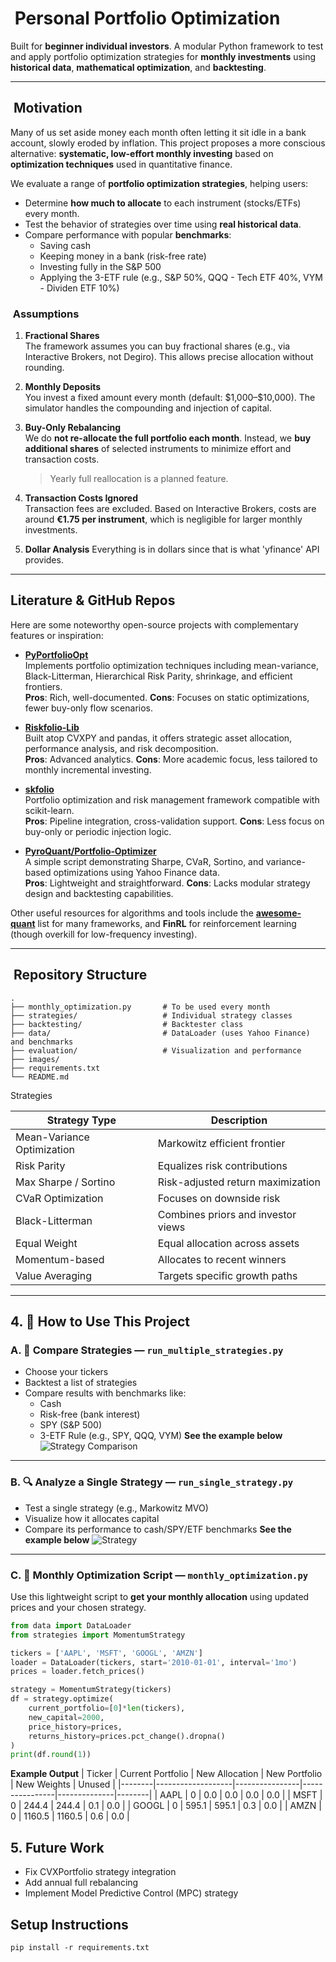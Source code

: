 # ​ Personal Portfolio Optimization

Built for **beginner individual investors**. A modular Python framework to test and apply portfolio optimization strategies for **monthly investments** using **historical data**, **mathematical optimization**, and **backtesting**. 

---

## ​ Motivation

Many of us set aside money each month often letting it sit idle in a bank account, slowly eroded by inflation. This project proposes a more conscious alternative: **systematic, low-effort monthly investing** based on **optimization techniques** used in quantitative finance.

We evaluate a range of **portfolio optimization strategies**, helping users:

- Determine **how much to allocate** to each instrument (stocks/ETFs) every month.
- Test the behavior of strategies over time using **real historical data**.
- Compare performance with popular **benchmarks**:
  - Saving cash  
  - Keeping money in a bank (risk-free rate)  
  - Investing fully in the S&P 500  
  - Applying the 3-ETF rule (e.g., S&P 50%, QQQ - Tech ETF 40%, VYM - Dividen ETF 10%)

### ​ Assumptions

1. **Fractional Shares**  
   The framework assumes you can buy fractional shares (e.g., via Interactive Brokers, not Degiro). This allows precise allocation without rounding.

2. **Monthly Deposits**  
   You invest a fixed amount every month (default: \$1,000–\$10,000). The simulator handles the compounding and injection of capital.

3. **Buy-Only Rebalancing**  
   We do **not re-allocate the full portfolio each month**. Instead, we **buy additional shares** of selected instruments to minimize effort and transaction costs.  
   > Yearly full reallocation is a planned feature.

4. **Transaction Costs Ignored**  
   Transaction fees are excluded. Based on Interactive Brokers, costs are around **€1.75 per instrument**, which is negligible for larger monthly investments.

5. **Dollar Analysis**
   Everything is in dollars since that is what 'yfinance' API provides.

---

##  Literature & GitHub Repos

Here are some noteworthy open-source projects with complementary features or inspiration:

- **[PyPortfolioOpt](https://github.com/robertmartin8/PyPortfolioOpt)**  
  Implements portfolio optimization techniques including mean-variance, Black-Litterman, Hierarchical Risk Parity, shrinkage, and efficient frontiers.  
  **Pros**: Rich, well-documented. **Cons**: Focuses on static optimizations, fewer buy-only flow scenarios.  

- **[Riskfolio-Lib](https://github.com/dcajasn/Riskfolio-Lib)**  
  Built atop CVXPY and pandas, it offers strategic asset allocation, performance analysis, and risk decomposition.  
  **Pros**: Advanced analytics. **Cons**: More academic focus, less tailored to monthly incremental investing.  

- **[skfolio](https://github.com/skfolio/skfolio)**  
  Portfolio optimization and risk management framework compatible with scikit-learn.  
  **Pros**: Pipeline integration, cross-validation support. **Cons**: Less focus on buy-only or periodic injection logic.  

- **[PyroQuant/Portfolio‑Optimizer](https://github.com/PyroQuant/Portfolio-Optimizer)**  
  A simple script demonstrating Sharpe, CVaR, Sortino, and variance-based optimizations using Yahoo Finance data.  
  **Pros**: Lightweight and straightforward. **Cons**: Lacks modular strategy design and backtesting capabilities.  

Other useful resources for algorithms and tools include the **[awesome-quant](https://github.com/wilsonfreitas/awesome-quant)** list for many frameworks, and **FinRL** for reinforcement learning (though overkill for low-frequency investing).  

---

## ​​ Repository Structure

```
.
├── monthly_optimization.py       # To be used every month
├── strategies/                   # Individual strategy classes
├── backtesting/                  # Backtester class
├── data/                         # DataLoader (uses Yahoo Finance) and benchmarks
├── evaluation/                   # Visualization and performance
├── images/  
├── requirements.txt
└── README.md
```

Strategies

| Strategy Type                 | Description                                 |
|------------------------------|----------------------------------------------|
| Mean-Variance Optimization   | Markowitz efficient frontier                 | 
| Risk Parity                  | Equalizes risk contributions                 | 
| Max Sharpe / Sortino         | Risk-adjusted return maximization            |
| CVaR Optimization            | Focuses on downside risk                     | 
| Black-Litterman              | Combines priors and investor views           | 
| Equal Weight                 | Equal allocation across assets               |
| Momentum-based               | Allocates to recent winners                  | 
| Value Averaging              | Targets specific growth paths                | 

---

## 4. 🚀 How to Use This Project

### A. 🧪 Compare Strategies — `run_multiple_strategies.py`

- Choose your tickers
- Backtest a list of strategies
- Compare results with benchmarks like:
  - Cash
  - Risk-free (bank interest)
  - SPY (S&P 500)
  - 3-ETF Rule (e.g., SPY, QQQ, VYM)
**See the example below**
![Strategy Comparison](images/Multiple.png)
---

### B. 🔍 Analyze a Single Strategy — `run_single_strategy.py`

- Test a single strategy (e.g., Markowitz MVO)
- Visualize how it allocates capital
- Compare its performance to cash/SPY/ETF benchmarks
**See the example below**
![Strategy](images/Single.png)
---

### C. 📅 Monthly Optimization Script — `monthly_optimization.py`

Use this lightweight script to **get your monthly allocation** using updated prices and your chosen strategy.

```python
from data import DataLoader
from strategies import MomentumStrategy

tickers = ['AAPL', 'MSFT', 'GOOGL', 'AMZN']
loader = DataLoader(tickers, start='2010-01-01', interval='1mo')
prices = loader.fetch_prices()

strategy = MomentumStrategy(tickers)
df = strategy.optimize(
    current_portfolio=[0]*len(tickers),
    new_capital=2000,
    price_history=prices,
    returns_history=prices.pct_change().dropna()
)
print(df.round(1))
```
**Example Output**
| Ticker | Current Portfolio | New Allocation | New Portfolio | New Weights | Unused |
|--------|-------------------|----------------|----------------|--------------|--------|
| AAPL   | 0                 | 0.0            | 0.0            | 0.0          | 0.0    |
| MSFT   | 0                 | 244.4          | 244.4          | 0.1          | 0.0    |
| GOOGL  | 0                 | 595.1          | 595.1          | 0.3          | 0.0    |
| AMZN   | 0                 | 1160.5         | 1160.5         | 0.6          | 0.0    |


## 5. Future Work
- Fix CVXPortfolio strategy integration
- Add annual full rebalancing
- Implement Model Predictive Control (MPC) strategy

## Setup Instructions
```
pip install -r requirements.txt
```

